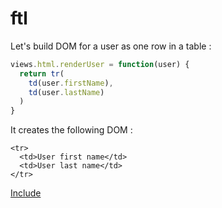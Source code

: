 # ftl

Let's build DOM for a user as one row in a table :

```javascript
views.html.renderUser = function(user) {
  return tr(
    td(user.firstName),
    td(user.lastName)
  )
}
```

It creates the following DOM :

```
<tr>
  <td>User first name</td>
  <td>User last name</td>
</tr>
```

[Include](examples/include.md)
